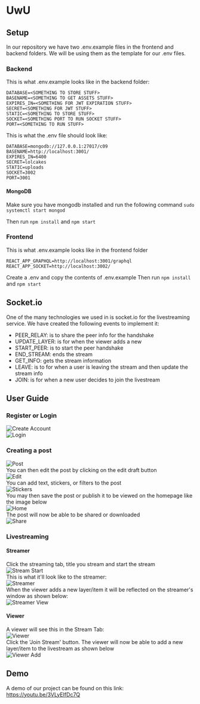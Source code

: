 # UwU

## Setup

In our repository we have two .env.example files in the frontend and backend folders. We will be using them as the template for our .env files.

### Backend
This is what .env.example looks like in the backend folder:
```
DATABASE=<SOMETHING TO STORE STUFF>
BASENAME=<SOMETHING TO GET ASSETS STUFF>
EXPIRES_IN=<SOMETHING FOR JWT EXPIRATION STUFF>
SECRET=<SOMETHING FOR JWT STUFF>
STATIC=<SOMETHING TO STORE STUFF>
SOCKET=<SOMETHING PORT TO RUN SOCKET STUFF>
PORT=<SOMETHING TO RUN STUFF>
```
This is what the .env file should look like:
```
DATABASE=mongodb://127.0.0.1:27017/c09
BASENAME=http://localhost:3001/
EXPIRES_IN=6400
SECRET=lolcakes
STATIC=uploads
SOCKET=3002
PORT=3001
```
#### MongoDB
Make sure you have mongodb installed and run the following command
`sudo systemctl start mongod`

Then run `npm install` and `npm start`
### Frontend

This is what .env.example looks like in the frontend folder
```
REACT_APP_GRAPHQL=http://localhost:3001/graphql
REACT_APP_SOCKET=http://localhost:3002/
```
Create a .env and copy the contents of .env.example
Then run `npm install` and `npm start`

## Socket.io

One of the many technologies we used in is socket.io for the livestreaming service.
We have created the following events to implement it:
- PEER_RELAY: is to share the peer info for the handshake
- UPDATE_LAYER: is for when the viewer adds a new 
- START_PEER: is to start the peer handshake
- END_STREAM: ends the stream
- GET_INFO: gets the stream information
- LEAVE: is to for when a user is leaving the stream and then update the stream info
- JOIN: is for when a new user decides to join the livestream

## User Guide

### Register or Login
![Create Account](https://cdn.discordapp.com/attachments/688407732973469799/698973640309604403/unknown.png)<br/>
![Login](https://cdn.discordapp.com/attachments/688407732973469799/698974148075978803/unknown.png)

### Creating a post
![Post](https://cdn.discordapp.com/attachments/688407732973469799/698974772922548224/unknown.png) <br/>
You can then edit the post by clicking on the edit draft button <br/>
![Edit](https://cdn.discordapp.com/attachments/688407732973469799/698975041689223318/unknown.png) <br/>
You can add text, stickers, or filters to the post <br/>
![Stickers](https://cdn.discordapp.com/attachments/688407732973469799/698975933721477140/unknown.png)<br/>
You may then save the post or publish it to be viewed on the homepage like the image below <br/>
![Home](https://cdn.discordapp.com/attachments/688407732973469799/698976146783731823/unknown.png)<br/>
The post will now be able to be shared or downloaded <br/>
![Share](https://cdn.discordapp.com/attachments/688407732973469799/698978892001837076/unknown.png)<br/>

### Livestreaming
#### Streamer
Click the streaming tab, title you stream and start the stream <br/>
![Stream Start](https://cdn.discordapp.com/attachments/688407732973469799/698976472769232987/unknown.png) <br/>
This is what it'll look like to the streamer: <br/>
![Streamer](https://cdn.discordapp.com/attachments/688407732973469799/698976812763447477/unknown.png) <br/>
When the viewer adds a new layer/item it will be reflected on the streamer's window as shown below: <br/>
![Streamer View](https://cdn.discordapp.com/attachments/688407732973469799/698978339720921178/unknown.png) <br/>
#### Viewer
A viewer will see this in the Stream Tab: <br/>
![Viewer](https://cdn.discordapp.com/attachments/688407732973469799/698977258315972628/unknown.png) <br/>
Click the 'Join Stream' button.
The viewer will now be able to add a new layer/item to the livestream as shown below <br/>
![Viewer Add](https://cdn.discordapp.com/attachments/688407732973469799/698977628773941338/unknown.png) <br/>

## Demo
A demo of our project can be found on this link: https://youtu.be/3VLyEIfDc7Q
